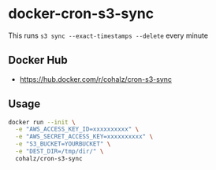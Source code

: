 # docker-cron-s3-sync
This runs `s3 sync --exact-timestamps --delete` every minute

## Docker Hub
- https://hub.docker.com/r/cohalz/cron-s3-sync

## Usage

```bash
docker run --init \
  -e "AWS_ACCESS_KEY_ID=xxxxxxxxxx" \
  -e "AWS_SECRET_ACCESS_KEY=xxxxxxxxxx" \
  -e "S3_BUCKET=YOURBUCKET" \
  -e "DEST_DIR=/tmp/dir/" \
  cohalz/cron-s3-sync
```
